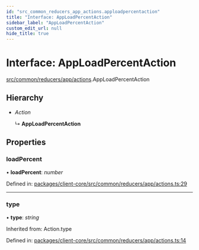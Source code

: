 ```yaml
---
id: "src_common_reducers_app_actions.apploadpercentaction"
title: "Interface: AppLoadPercentAction"
sidebar_label: "AppLoadPercentAction"
custom_edit_url: null
hide_title: true
---
```


# Interface: AppLoadPercentAction

[src/common/reducers/app/actions](../modules/src_common_reducers_app_actions.md).AppLoadPercentAction

## Hierarchy

* *Action*

  ↳ **AppLoadPercentAction**

## Properties

### loadPercent

• **loadPercent**: *number*

Defined in: [packages/client-core/src/common/reducers/app/actions.ts:29](https://github.com/xr3ngine/xr3ngine/blob/a16a45d7e/packages/client-core/src/common/reducers/app/actions.ts#L29)

___

### type

• **type**: *string*

Inherited from: Action.type

Defined in: [packages/client-core/src/common/reducers/app/actions.ts:14](https://github.com/xr3ngine/xr3ngine/blob/a16a45d7e/packages/client-core/src/common/reducers/app/actions.ts#L14)
